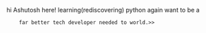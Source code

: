 hi Ashutosh here! learning(rediscovering) python again want to be a

        far better tech developer needed to world.>>
